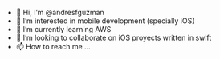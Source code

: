- 👋 Hi, I’m @andresfguzman
- 👀 I’m interested in mobile development (specially iOS)
- 🌱 I’m currently learning AWS
- 💞️ I’m looking to collaborate on iOS proyects written in swift
- 📫 How to reach me ...

<!---
andresfguzman/andresfguzman is a ✨ special ✨ repository because its `README.md` (this file) appears on your GitHub profile.
You can click the Preview link to take a look at your changes.
--->
